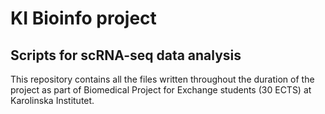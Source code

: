 # KI Bioinfo project
## Scripts for scRNA-seq data analysis

This repository contains all the files written throughout the duration of the project as part of Biomedical Project for Exchange students (30 ECTS) at Karolinska Institutet.
